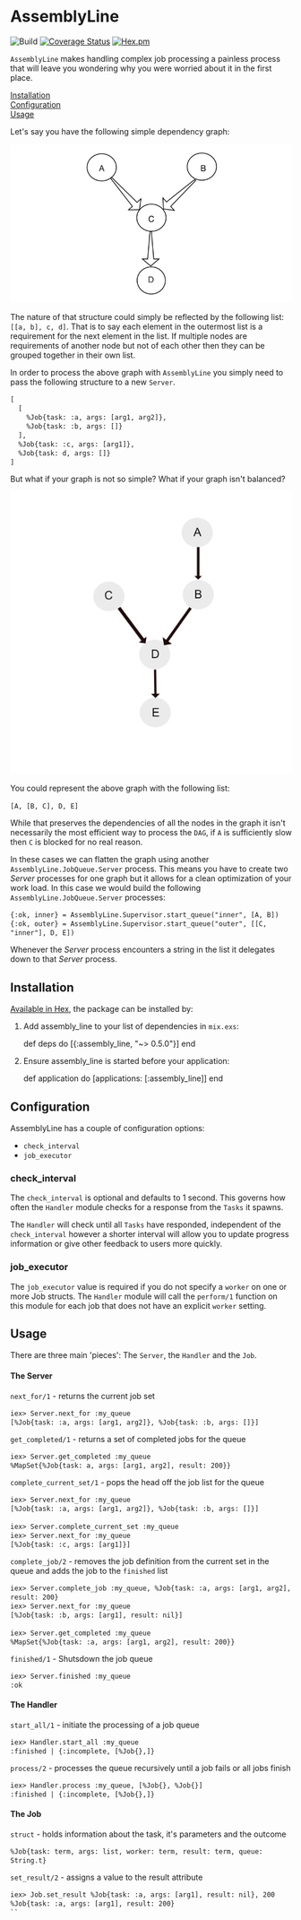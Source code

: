 # AssemblyLine

![Build](https://travis-ci.org/LeakyBucket/assembly_line.svg?branch=master)
[![Coverage Status](https://coveralls.io/repos/github/LeakyBucket/assembly_line/badge.svg?branch=master)](https://coveralls.io/github/LeakyBucket/assembly_line?branch=master)
[![Hex.pm](https://img.shields.io/hexpm/v/assembly_line.svg?maxAge=2592000)](https://hex.pm/packages/assembly_line)

`AssemblyLine` makes handling complex job processing a painless process that will leave you wondering why you were worried about it in the first place.

[Installation](#installation)  
[Configuration](#configuration)  
[Usage](#usage)  

Let's say you have the following simple dependency graph:

![](readme_stuffs/dag.png)

The nature of that structure could simply be reflected by the following list:  `[[a, b], c, d]`.  That is to say each element in the outermost list is a requirement for the next element in the list.  If multiple nodes are requirements of another node but not of each other then they can be grouped together in their own list.

In order to process the above graph with `AssemblyLine` you simply need to pass the following structure to a new `Server`.

```
[
  [
    %Job{task: :a, args: [arg1, arg2]},
    %Job{task: :b, args: []}
  ],
  %Job{task: :c, args: [arg1]},
  %Job{task: d, args: []}
]
```

But what if your graph is not so simple?  What if your graph isn't balanced?

![](readme_stuffs/unbalanced_dag.png)

You could represent the above graph with the following list:

`[A, [B, C], D, E]`

While that preserves the dependencies of all the nodes in the graph it isn't necessarily the most efficient way to process the `DAG`, if `A` is sufficiently slow then `C` is blocked for no real reason.

In these cases we can flatten the graph using another `AssemblyLine.JobQueue.Server` process.  This means you have to create two _Server_ processes for one graph but it allows for a clean optimization of your work load.  In this case we would build the following `AssemblyLine.JobQueue.Server` processes:

```
{:ok, inner} = AssemblyLine.Supervisor.start_queue("inner", [A, B])
{:ok, outer} = AssemblyLine.Supervisor.start_queue("outer", [[C, "inner"], D, E])
```

Whenever the _Server_ process encounters a string in the list it delegates down to that _Server_ process.

## Installation

[Available in Hex](https://hex.pm/packages/assembly_line/0.5.0), the package can be installed by:

  1. Add assembly_line to your list of dependencies in `mix.exs`:

        def deps do
          [{:assembly_line, "~> 0.5.0"}]
        end

  2. Ensure assembly_line is started before your application:

        def application do
          [applications: [:assembly_line]]
        end

## Configuration

AssemblyLine has a couple of configuration options:

* `check_interval`
* `job_executor`

### check_interval

The `check_interval` is optional and defaults to 1 second.  This governs how often the `Handler` module checks for a response from the `Tasks` it spawns.

The `Handler` will check until all `Tasks` have responded, independent of the `check_interval` however a shorter interval will allow you to update progress information or give other feedback to users more quickly.

### job_executor

The `job_executor` value is required if you do not specify a `worker` on one or more Job structs.  The `Handler` module will call the `perform/1` function on this module for each job that does not have an explicit `worker` setting.

## Usage

There are three main 'pieces':  The `Server`, the `Handler` and the `Job`.

#### The Server  

`next_for/1` - returns the current job set

```
iex> Server.next_for :my_queue
[%Job{task: :a, args: [arg1, arg2]}, %Job{task: :b, args: []}]
```

`get_completed/1` - returns a set of completed jobs for the queue

```
iex> Server.get_completed :my_queue
%MapSet{%Job{task: a, args: [arg1, arg2], result: 200}}
```

`complete_current_set/1` - pops the head off the job list for the queue

```
iex> Server.next_for :my_queue
[%Job{task: :a, args: [arg1, arg2]}, %Job{task: :b, args: []}]

iex> Server.complete_current_set :my_queue
iex> Server.next_for :my_queue
[%Job{task: :c, args: [arg1]}]
```

`complete_job/2` - removes the job definition from the current set in the queue and adds the job to the `finished` list

```
iex> Server.complete_job :my_queue, %Job{task: :a, args: [arg1, arg2], result: 200}
iex> Server.next_for :my_queue
[%Job{task: :b, args: [arg1], result: nil}]

iex> Server.get_completed :my_queue
%MapSet{%Job{task: :a, args: [arg1, arg2], result: 200}}
```

`finished/1` - Shutsdown the job queue

```
iex> Server.finished :my_queue
:ok
```

#### The Handler

`start_all/1` - initiate the processing of a job queue

```
iex> Handler.start_all :my_queue
:finished | {:incomplete, [%Job{},]}
```

`process/2` - processes the queue recursively until a job fails or all jobs finish

```
iex> Handler.process :my_queue, [%Job{}, %Job{}]
:finished | {:incomplete, [%Job{},]}
```

#### The Job

`struct` - holds information about the task, it's parameters and the outcome

```
%Job{task: term, args: list, worker: term, result: term, queue: String.t}
```

`set_result/2` - assigns a value to the result attribute

```
iex> Job.set_result %Job{task: :a, args: [arg1], result: nil}, 200
%Job{task: :a, args: [arg1], result: 200}
``
